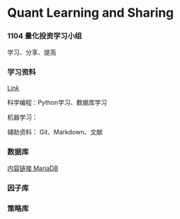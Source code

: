 # Quant Learning and Sharing



### 1104 量化投资学习小组

学习、分享、提高



### 学习资料

[Link](https://github.com/quantitiveFund/pyQuant/blob/master/Learning/readme.md)

科学编程：Python学习、数据库学习

机器学习：

辅助资料： Git、Markdown、文献



### 数据库


[内容链接 MariaDB](https://github.com/quantitiveFund/pyQuant/blob/master/Database/readme.md)

### 因子库



### 策略库
